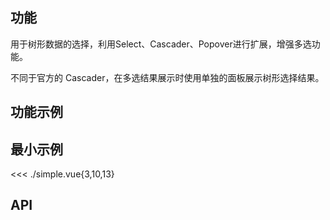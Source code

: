 ## 功能

用于树形数据的选择，利用Select、Cascader、Popover进行扩展，增强多选功能。

不同于官方的 Cascader，在多选结果展示时使用单独的面板展示树形选择结果。

## 功能示例

<Example />

## 最小示例

<<< ./simple.vue{3,10,13}

## API

<Usage />

<script setup>
import Example from "@/components/tree-picker/docs/example.vue";
import Usage from "@/components/tree-picker/docs/usage.vue";
</script>